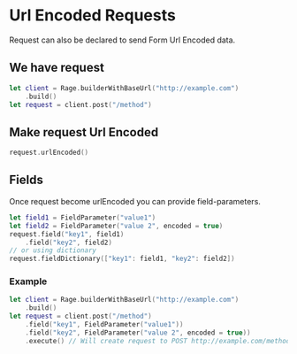 Url Encoded Requests
=============================
Request can also be declared to send Form Url Encoded data.

## We have request ##
```swift
let client = Rage.builderWithBaseUrl("http://example.com")
    .build()
let request = client.post("/method")
```

## Make request Url Encoded ##
```swift
request.urlEncoded()
```

## Fields ##
Once request become urlEncoded you can provide field-parameters.
```swift
let field1 = FieldParameter("value1")
let field2 = FieldParameter("value 2", encoded = true)
request.field("key1", field1)
    .field("key2", field2)
// or using dictionary
request.fieldDictionary(["key1": field1, "key2": field2])
```

### Example ###
```swift
let client = Rage.builderWithBaseUrl("http://example.com")
    .build()
let request = client.post("/method")
    .field("key1", FieldParameter("value1"))
    .field("key2", FieldParameter("value 2", encoded = true))
    .execute() // Will create request to POST http://example.com/method with body "key1=value1&key2=value%202" of Content-Type "application/x-www-form-urlencoded"
```